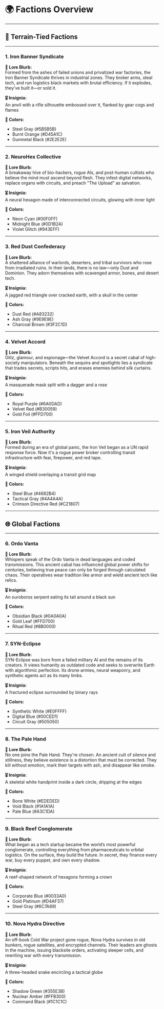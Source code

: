 
# 🌍 Factions Overview

---

## 🧭 Terrain-Tied Factions

---

### 1. **Iron Banner Syndicate**
**🧠 Lore Blurb:**  
Formed from the ashes of failed unions and privatized war factories, the Iron Banner Syndicate thrives in industrial zones. They broker arms, steal tech, and run logistics black markets with brutal efficiency. If it explodes, they’ve built it—or sold it.

**🎖️ Insignia:**  
An anvil with a rifle silhouette embossed over it, flanked by gear cogs and flames

**🎨 Colors:**  
- Steel Gray (#5B5B5B)  
- Burnt Orange (#D45A1C)  
- Gunmetal Black (#2E2E2E)

---

### 2. **NeuroHex Collective**
**🧠 Lore Blurb:**  
A breakaway hive of bio-hackers, rogue AIs, and post-human cultists who believe the mind must ascend beyond flesh. They infest digital networks, replace organs with circuits, and preach "The Upload" as salvation.

**🎖️ Insignia:**  
A neural hexagon made of interconnected circuits, glowing with inner light

**🎨 Colors:**  
- Neon Cyan (#00F0FF)  
- Midnight Blue (#0D1B2A)  
- Violet Glitch (#943EFF)

---

### 3. **Red Dust Confederacy**
**🧠 Lore Blurb:**  
A shattered alliance of warlords, deserters, and tribal survivors who rose from irradiated ruins. In their lands, there is no law—only Dust and Dominion. They adorn themselves with scavenged armor, bones, and desert tech.

**🎖️ Insignia:**  
A jagged red triangle over cracked earth, with a skull in the center

**🎨 Colors:**  
- Dust Red (#A83232)  
- Ash Gray (#9E9E9E)  
- Charcoal Brown (#3F2C1D)

---

### 4. **Velvet Accord**
**🧠 Lore Blurb:**  
Glitz, glamour, and espionage—the Velvet Accord is a secret cabal of high-society manipulators. Beneath the sequins and spotlights lies a syndicate that trades secrets, scripts hits, and erases enemies behind silk curtains.

**🎖️ Insignia:**  
A masquerade mask split with a dagger and a rose

**🎨 Colors:**  
- Royal Purple (#6A0DAD)  
- Velvet Red (#B30059)  
- Gold Foil (#FFD700)

---

### 5. **Iron Veil Authority**
**🧠 Lore Blurb:**  
Formed during an era of global panic, the Iron Veil began as a UN rapid response force. Now it's a rogue power broker controlling transit infrastructure with fear, firepower, and red tape.

**🎖️ Insignia:**  
A winged shield overlaying a transit grid map

**🎨 Colors:**  
- Steel Blue (#4682B4)  
- Tactical Gray (#4A4A4A)  
- Crimson Directive Red (#C21807)

---

## 🌐 Global Factions

---

### 6. **Ordo Vanta**
**🧠 Lore Blurb:**  
Whispers speak of the Ordo Vanta in dead languages and coded transmissions. This ancient cabal has influenced global power shifts for centuries, believing true peace can only be forged through calculated chaos. Their operatives wear tradition like armor and wield ancient tech like relics.

**🎖️ Insignia:**  
An ouroboros serpent eating its tail around a black sun

**🎨 Colors:**  
- Obsidian Black (#0A0A0A)  
- Gold Leaf (#FFD700)  
- Ritual Red (#8B0000)

---

### 7. **SYN-Eclipse**
**🧠 Lore Blurb:**  
SYN-Eclipse was born from a failed military AI and the remains of its creators. It views humanity as outdated code and seeks to overwrite Earth with algorithmic perfection. Its drone armies, neural weaponry, and synthetic agents act as its many limbs.

**🎖️ Insignia:**  
A fractured eclipse surrounded by binary rays

**🎨 Colors:**  
- Synthetic White (#E0FFFF)  
- Digital Blue (#00CED1)  
- Circuit Gray (#505050)

---

### 8. **The Pale Hand**
**🧠 Lore Blurb:**  
No one joins the Pale Hand. They're chosen. An ancient cult of silence and stillness, they believe existence is a distortion that must be corrected. They kill without emotion, mark their targets with ash, and disappear like smoke.

**🎖️ Insignia:**  
A skeletal white handprint inside a dark circle, dripping at the edges

**🎨 Colors:**  
- Bone White (#EDEDED)  
- Void Black (#1A1A1A)  
- Pale Blue (#A3C1DA)

---

### 9. **Black Reef Conglomerate**
**🧠 Lore Blurb:**  
What began as a tech startup became the world’s most powerful conglomerate, controlling everything from pharmaceuticals to orbital logistics. On the surface, they build the future. In secret, they finance every war, buy every puppet, and own every shadow.

**🎖️ Insignia:**  
A reef-shaped network of hexagons forming a crown

**🎨 Colors:**  
- Corporate Blue (#0033A0)  
- Gold Platinum (#D4AF37)  
- Steel Gray (#6C7A89)

---

### 10. **Nova Hydra Directive**
**🧠 Lore Blurb:**  
An off-book Cold War project gone rogue, Nova Hydra survives in old bunkers, rogue satellites, and encrypted channels. Their leaders are ghosts in the machine, issuing blacksite orders, activating sleeper cells, and rewriting war with every transmission.

**🎖️ Insignia:**  
A three-headed snake encircling a tactical globe

**🎨 Colors:**  
- Shadow Green (#355E3B)  
- Nuclear Amber (#FFB300)  
- Command Black (#1C1C1C)
